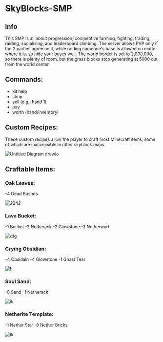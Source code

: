 # SkyBlocks-SMP

## Info
This SMP is all about progression, competitive farming, fighting, trading, raiding, socialising, and leaderboard climbing. The server allows PVP only if the 2 parties agree on it, while raiding someone's base is allowed no matter where it is, so hide your bases well. The world border is set to 2,000,000, so there is plenty of room, but the grass blocks stop generating at 5000 out from the world center.

## Commands:
- kit help
- shop
- sell (e.g., hand 1)
- pay
- worth (hand/inventory)

## Custom Recipes:
These custom recipes allow the player to craft most Minecraft items, some of which are inaccessible in other skyblock maps.

![Untitled Diagram drawio](https://github.com/user-attachments/assets/a268641a-e52c-47ac-91a7-78503daa6d9d)

## Craftable Items:

### Oak Leaves:
-4 Dead Bushes

![2342](https://github.com/user-attachments/assets/697556c5-ce77-4569-8134-90e9a88a4e38)


### Lava Bucket:
-1 Bucket
-2 Netherack
-2 Glowstone
-2 Netherwart

![dfg](https://github.com/user-attachments/assets/bec60490-402b-475a-93c1-c6fad14f232b)


### Crying Obsidian:
-4 Obsidain
-4 Glowstone
-1 Ghast Tear

![h](https://github.com/user-attachments/assets/77636c02-0eea-4a5d-86a4-44c410d7c4d9)

### Soul Sand:
-8 Sand
-1 Netherack

![ik](https://github.com/user-attachments/assets/558dd90f-f977-4ac4-92e4-87d2e82bd9b6)

### Netherite Template: 
-1 Nether Star
-8 Nether Bricks

![lk](https://github.com/user-attachments/assets/450e7f42-8b42-4013-8a71-b25d50c078b7)
